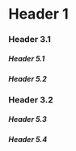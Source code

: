 # Header 1

### Header 3.1

##### Header 5.1

##### Header 5.2

### Header 3.2

##### Header 5.3

##### Header 5.4

